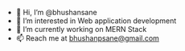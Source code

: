 - 👋 Hi, I’m @bhushansane
- 👀 I’m interested in Web application development
- 🌱 I’m currently working on MERN Stack
- 📫 Reach me at bhushanpsane@gmail.com
